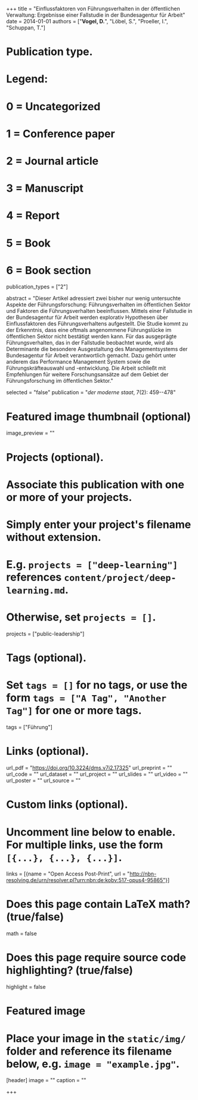 +++
title = "Einflussfaktoren von Führungsverhalten in der öffentlichen Verwaltung: Ergebnisse einer Fallstudie in der Bundesagentur für Arbeit"
date = 2014-01-01
authors = ["**Vogel, D.**", "Löbel, S.", "Proeller, I.", "Schuppan, T."]
# Publication type.
# Legend:
# 0 = Uncategorized
# 1 = Conference paper
# 2 = Journal article
# 3 = Manuscript
# 4 = Report
# 5 = Book
# 6 = Book section
publication_types = ["2"]

abstract = "Dieser Artikel adressiert zwei bisher nur wenig untersuchte Aspekte der Führungsforschung: Führungsverhalten im öffentlichen Sektor und Faktoren die Führungsverhalten beeinflussen. Mittels einer Fallstudie in der Bundesagentur für Arbeit werden explorativ Hypothesen über Einflussfaktoren des Führungsverhaltens aufgestellt. Die Studie kommt zu der Erkenntnis, dass eine oftmals angenommene Führungslücke im öffentlichen Sektor nicht bestätigt werden kann. Für das ausgeprägte Führungsverhalten, das in der Fallstudie beobachtet wurde, wird als Determinante die besondere Ausgestaltung des Managementsystems der Bundesagentur für Arbeit verantwortlich gemacht. Dazu gehört unter anderem das Performance Management System sowie die Führungskräfteauswahl und -entwicklung. Die Arbeit schließt mit Empfehlungen für weitere Forschungsansätze auf dem Gebiet der Führungsforschung im öffentlichen Sektor."

selected = "false"
publication = "*der moderne staat*, 7(2): 459--478"

# Featured image thumbnail (optional)
image_preview = ""


# Projects (optional).
#   Associate this publication with one or more of your projects.
#   Simply enter your project's filename without extension.
#   E.g. `projects = ["deep-learning"]` references `content/project/deep-learning.md`.
#   Otherwise, set `projects = []`.
projects = ["public-leadership"]

# Tags (optional).
#   Set `tags = []` for no tags, or use the form `tags = ["A Tag", "Another Tag"]` for one or more tags.
tags = ["Führung"]

# Links (optional).
url_pdf = "https://doi.org/10.3224/dms.v7i2.17325"
url_preprint = ""
url_code = ""
url_dataset = ""
url_project = ""
url_slides = ""
url_video = ""
url_poster = ""
url_source = ""

# Custom links (optional).
#   Uncomment line below to enable. For multiple links, use the form `[{...}, {...}, {...}]`.
links = [{name = "Open Access Post-Print", url = "http://nbn-resolving.de/urn/resolver.pl?urn:nbn:de:kobv:517-opus4-95865"}]

# Does this page contain LaTeX math? (true/false)
math = false

# Does this page require source code highlighting? (true/false)
highlight = false

# Featured image
# Place your image in the `static/img/` folder and reference its filename below, e.g. `image = "example.jpg"`.
[header]
image = ""
caption = ""

+++

